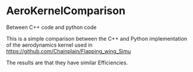 # AeroKernelComparison
Between C++ code and python code

This is a simple comparison between the C++ and Python implementation of the aerodynamics kernel used in
https://github.com/Chainplain/Flapping_wing_Simu

The results are that they have similar  Efficiencies.
